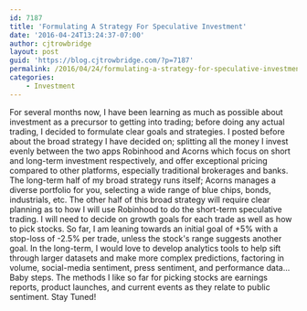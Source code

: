 ```yaml
---
id: 7187
title: 'Formulating A Strategy For Speculative Investment'
date: '2016-04-24T13:24:37-07:00'
author: cjtrowbridge
layout: post
guid: 'https://blog.cjtrowbridge.com/?p=7187'
permalink: /2016/04/24/formulating-a-strategy-for-speculative-investment/
categories:
    - Investment
---
```


For several months now, I have been learning as much as possible about investment as a precursor to getting into trading; before doing any actual trading, I decided to formulate clear goals and strategies. I posted before about the broad strategy I have decided on; splitting all the money I invest evenly between the two apps Robinhood and Acorns which focus on short and long-term investment respectively, and offer exceptional pricing compared to other platforms, especially traditional brokerages and banks. The long-term half of my broad strategy runs itself; Acorns manages a diverse portfolio for you, selecting a wide range of blue chips, bonds, industrials, etc. The other half of this broad strategy will require clear planning as to how I will use Robinhood to do the short-term speculative trading. I will need to decide on growth goals for each trade as well as how to pick stocks. So far, I am leaning towards an initial goal of +5% with a stop-loss of -2.5% per trade, unless the stock's range suggests another goal. In the long-term, I would love to develop analytics tools to help sift through larger datasets and make more complex predictions, factoring in volume, social-media sentiment, press sentiment, and performance data... Baby steps. The methods I like so far for picking stocks are earnings reports, product launches, and current events as they relate to public sentiment. Stay Tuned!